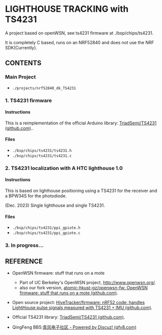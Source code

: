 # LIGHTHOUSE TRACKING with TS4231

A project based on openWSN, see ts4231 firmware at ./bsp/chips/ts4231.

 It is completely C based, runs on an NRF52840 and does not use the NRF SDK(Currently).

## CONTENTS

### Main Project

- `./projects/nrf52840_dk_TS4231`

### 1. TS4231 firmware

  #### Instructions

  This is a reimplementation of the official Arduino library: [TriadSemi/TS4231 (github.com)](https://github.com/TriadSemi/TS4231/tree/master)..

  #### Files

  - `./bsp/chips/ts4231/ts4231.h`
  - `./bsp/chips/ts4231/ts4231.c`

### 2. TS4231 localization with A HTC lighthouse 1.0

  #### Instructions

  This is based on lighthouse positioning using a TS4231 for the receiver and a BPW34S for the photodiode.

  (Dec. 2023) Single lighthouse and single TS4231.

  #### Files

  - `./bsp/chips/ts4231/ppi_gpiote.h`
  - `./bsp/chips/ts4231/ppi_gpiote.c`

### 3. In progress...



## REFERENCE

- OpenWSN firmware: stuff that runs on a mote
  - Part of UC Berkeley's OpenWSN project, http://www.openwsn.org/.
  - also our fork version, [atomic-hkust-gz/openwsn-fw: OpenWSN firmware: stuff that runs on a mote (github.com)](https://github.com/atomic-hkust-gz/openwsn-fw).

- Open source project: [HiveTracker/firmware: nRF52 code: handles LightHouse pulse signals measured with TS4231 + IMU (github.com)](https://github.com/HiveTracker/firmware).
- Official TS4231 library: [TriadSemi/TS4231 (github.com)](https://github.com/TriadSemi/TS4231/tree/master).

- QingFeng BBS:[青风电子社区 - Powered by Discuz! (qfv8.com)](http://www.qfv8.com/forum.php)

